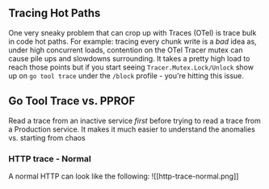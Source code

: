 ## Tracing Hot Paths
One very sneaky problem that can crop up with Traces (OTel) is trace bulk in code hot paths. For example: tracing every chunk write is a _bad_ idea as, under high concurrent loads, contention on the OTel Tracer mutex can cause pile ups and slowdowns surrounding. It takes a pretty high load to reach those points but if you start seeing `Tracer.Mutex.Lock/Unlock` show up on `go tool trace` under the `/block` profile - you're hitting this issue.

## Go Tool Trace vs. PPROF

Read a trace from an inactive service _first_ before trying to read a trace from a Production service. It makes it much easier to understand the anomalies vs. starting from chaos

### HTTP trace - Normal
A normal HTTP can look like the following:
![[http-trace-normal.png]]